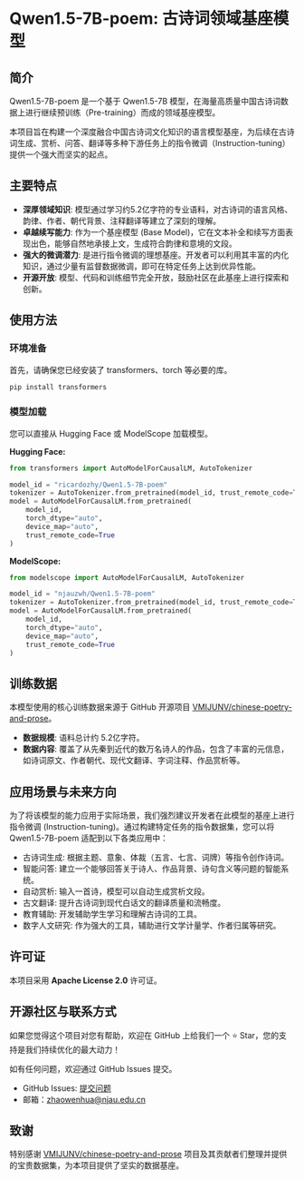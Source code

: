 # Qwen1.5-7B-poem: 古诗词领域基座模型

## 简介
Qwen1.5-7B-poem 是一个基于 Qwen1.5-7B 模型，在海量高质量中国古诗词数据上进行继续预训练（Pre-training）而成的领域基座模型。

本项目旨在构建一个深度融合中国古诗词文化知识的语言模型基座，为后续在古诗词生成、赏析、问答、翻译等多种下游任务上的指令微调（Instruction-tuning）提供一个强大而坚实的起点。

## 主要特点
- **深厚领域知识**: 模型通过学习约5.2亿字符的专业语料，对古诗词的语言风格、韵律、作者、朝代背景、注释翻译等建立了深刻的理解。
- **卓越续写能力**: 作为一个基座模型 (Base Model)，它在文本补全和续写方面表现出色，能够自然地承接上文，生成符合韵律和意境的文段。
- **强大的微调潜力**: 是进行指令微调的理想基座。开发者可以利用其丰富的内化知识，通过少量有监督数据微调，即可在特定任务上达到优异性能。
- **开源开放**: 模型、代码和训练细节完全开放，鼓励社区在此基座上进行探索和创新。

## 使用方法

### 环境准备
首先，请确保您已经安装了 transformers、torch 等必要的库。

```bash
pip install transformers
```

### 模型加载
您可以直接从 Hugging Face 或 ModelScope 加载模型。

**Hugging Face:**
```python
from transformers import AutoModelForCausalLM, AutoTokenizer

model_id = "ricardozhy/Qwen1.5-7B-poem"
tokenizer = AutoTokenizer.from_pretrained(model_id, trust_remote_code=True)
model = AutoModelForCausalLM.from_pretrained(
    model_id,
    torch_dtype="auto",
    device_map="auto",
    trust_remote_code=True
)
```

**ModelScope:**
```python
from modelscope import AutoModelForCausalLM, AutoTokenizer

model_id = "njauzwh/Qwen1.5-7B-poem"
tokenizer = AutoTokenizer.from_pretrained(model_id, trust_remote_code=True)
model = AutoModelForCausalLM.from_pretrained(
    model_id,
    torch_dtype="auto",
    device_map="auto",
    trust_remote_code=True
)
```
## 训练数据
本模型使用的核心训练数据来源于 GitHub 开源项目 [VMIJUNV/chinese-poetry-and-prose](https://github.com/VMIJUNV/chinese-poetry-and-prose)。

- **数据规模**: 语料总计约 5.2亿字符。
- **数据内容**: 覆盖了从先秦到近代的数万名诗人的作品，包含了丰富的元信息，如诗词原文、作者朝代、现代文翻译、字词注释、作品赏析等。

## 应用场景与未来方向
为了将该模型的能力应用于实际场景，我们强烈建议开发者在此模型的基座上进行指令微调 (Instruction-tuning)。通过构建特定任务的指令数据集，您可以将 Qwen1.5-7B-poem 适配到以下各类应用中：

- 古诗词生成: 根据主题、意象、体裁（五言、七言、词牌）等指令创作诗词。
- 智能问答: 建立一个能够回答关于诗人、作品背景、诗句含义等问题的智能系统。
- 自动赏析: 输入一首诗，模型可以自动生成赏析文段。
- 古文翻译: 提升古诗词到现代白话文的翻译质量和流畅度。
- 教育辅助: 开发辅助学生学习和理解古诗词的工具。
- 数字人文研究: 作为强大的工具，辅助进行文学计量学、作者归属等研究。

## 许可证
本项目采用 **Apache License 2.0** 许可证。

## 开源社区与联系方式
如果您觉得这个项目对您有帮助，欢迎在 GitHub 上给我们一个 ⭐️ Star，您的支持是我们持续优化的最大动力！

如有任何问题，欢迎通过 GitHub Issues 提交。
- GitHub Issues: [提交问题](https://github.com/ricardozhy/Qwen1.5-7B-poem/issues)
- 邮箱：zhaowenhua@njau.edu.cn
  
## 致谢
特别感谢 [VMIJUNV/chinese-poetry-and-prose](https://github.com/VMIJUNV/chinese-poetry-and-prose) 项目及其贡献者们整理并提供的宝贵数据集，为本项目提供了坚实的数据基座。

